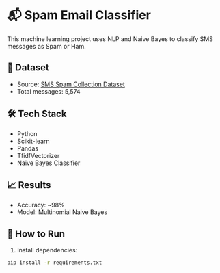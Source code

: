 # 📬 Spam Email Classifier

This machine learning project uses NLP and Naive Bayes to classify SMS messages as Spam or Ham.

## 📂 Dataset

- Source: [SMS Spam Collection Dataset](https://archive.ics.uci.edu/ml/datasets/sms+spam+collection)
- Total messages: 5,574

## 🛠️ Tech Stack

- Python
- Scikit-learn
- Pandas
- TfidfVectorizer
- Naive Bayes Classifier

## 📈 Results

- Accuracy: ~98%
- Model: Multinomial Naive Bayes

## 📁 How to Run

1. Install dependencies:
```bash
pip install -r requirements.txt
